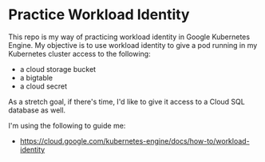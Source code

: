 # Practice Workload Identity

This repo is my way of practicing workload identity in Google Kubernetes Engine.
My objective is to use workload identity to give a pod running in my Kubernetes
cluster access to the following:

 - a cloud storage bucket
 - a bigtable
 - a cloud secret

As a stretch goal, if there's time, I'd like to give it access to a Cloud SQL database as well. 

I'm using the following to guide me:

 - https://cloud.google.com/kubernetes-engine/docs/how-to/workload-identity
